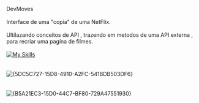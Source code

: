 
DevMoves
<br>
<br>
Interface de uma "copia" de uma NetFlix.
<br>
<br>
Ultilazando conceitos de API , trazendo em metodos de uma API externa , para recriar uma pagína de filmes.
<br>
<br>
[![My Skills](https://skillicons.dev/icons?i=js,html,css)](https://skillicons.dev)
<br>
<br>
<br>
![{5DC5C727-15D8-4910-A2FC-541BDB503DF6}](https://github.com/user-attachments/assets/28c51d35-6fd2-466e-938f-db7275b1a1a7)
<br>
<br>
<br>
![{B5A21EC3-15D0-44C7-BF80-729A47551930}](https://github.com/user-attachments/assets/a6a2c31d-c7e8-4f9d-84ae-7e01b5edd9f6)



